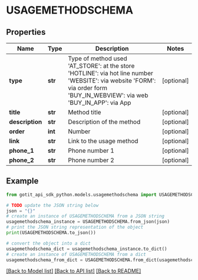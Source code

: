 # USAGEMETHODSCHEMA


## Properties

Name | Type | Description | Notes
------------ | ------------- | ------------- | -------------
**type** | **str** | Type of method used &#39;AT_STORE&#39;: at the store &#39;HOTLINE&#39;: via hot line number &#39;WEBSITE&#39;: via website &#39;FORM&#39;: via order form &#39;BUY_IN_WEBVIEW&#39;: via web &#39;BUY_IN_APP&#39;: via App | [optional] 
**title** | **str** | Method title | [optional] 
**description** | **str** | Description of the method | [optional] 
**order** | **int** | Number | [optional] 
**link** | **str** | Link to the usage method | [optional] 
**phone_1** | **str** | Phone number 1 | [optional] 
**phone_2** | **str** | Phone number 2 | [optional] 

## Example

```python
from gotit_api_sdk_python.models.usagemethodschema import USAGEMETHODSCHEMA

# TODO update the JSON string below
json = "{}"
# create an instance of USAGEMETHODSCHEMA from a JSON string
usagemethodschema_instance = USAGEMETHODSCHEMA.from_json(json)
# print the JSON string representation of the object
print(USAGEMETHODSCHEMA.to_json())

# convert the object into a dict
usagemethodschema_dict = usagemethodschema_instance.to_dict()
# create an instance of USAGEMETHODSCHEMA from a dict
usagemethodschema_from_dict = USAGEMETHODSCHEMA.from_dict(usagemethodschema_dict)
```
[[Back to Model list]](../README.md#documentation-for-models) [[Back to API list]](../README.md#documentation-for-api-endpoints) [[Back to README]](../README.md)


